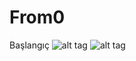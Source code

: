# From0
Başlangıç
![alt tag](http://i.hizliresim.com/5Y35mq.png)
![alt tag](http://i.hizliresim.com/rEalAm.png)
